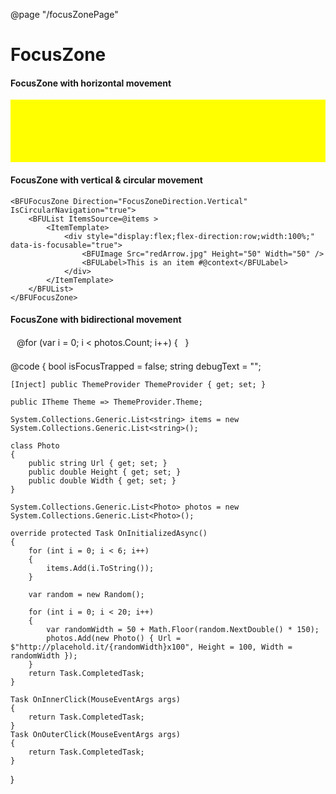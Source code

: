 ﻿@page  "/focusZonePage"

<h1>FocusZone</h1>

<h4>FocusZone with horizontal movement</h4>

<div style="padding: 50px; background-color:yellow;">
    <BFUFocusZone Direction="FocusZoneDirection.Horizontal">
        <BFUDefaultButton Text="First Button" OnClick=@OnInnerClick />
        <BFUDefaultButton Text="Second Button" OnClick=@OnInnerClick />
        <BFUDefaultButton Text="Third Button" OnClick=@OnInnerClick />
    </BFUFocusZone>
</div>

<BFUDefaultButton Text="Outside Button" OnClick=@OnOuterClick />

<h4>FocusZone with vertical &amp; circular movement</h4>

    <BFUFocusZone Direction="FocusZoneDirection.Vertical" IsCircularNavigation="true">
        <BFUList ItemsSource=@items >
            <ItemTemplate>
                <div style="display:flex;flex-direction:row;width:100%;" data-is-focusable="true">
                    <BFUImage Src="redArrow.jpg" Height="50" Width="50" />
                    <BFULabel>This is an item #@context</BFULabel>
                </div>
            </ItemTemplate>
        </BFUList>
    </BFUFocusZone>

<style>
    .photoCell {
        position: relative;
        display: inline-block;
        padding: 2px;
        box-sizing: border-box;
    }

        .photoCell:focus {
            outline: none;
        }

            .photoCell:focus:after {
                content: "";
                position: absolute;
                right: 4px;
                left: 4px;
                top: 4px;
                bottom: 4px;
                border: 1px solid @(Theme.Palette.White);
                outline: 2px solid @(Theme.Palette.ThemePrimary);
            }
</style>

<h4>FocusZone with bidirectional movement</h4>
<BFUFocusZone Direction="FocusZoneDirection.Bidirectional"
           Style="display:inline-block;border:1px solid var(--palette-NeutralTertiary);padding:10px;line-height:0;overflow:hidden;">
    @for (var i = 0; i < photos.Count; i++)
    {
        <li @key=@i
            data-is-focusable="true"
            class="photoCell">
            <BFUImage Src=@photos[i].Url
                   Width=@photos[i].Width
                   Height=@photos[i].Height />
        </li>
    }
</BFUFocusZone>

@code {
    bool isFocusTrapped = false;
    string debugText = "";

    [Inject] public ThemeProvider ThemeProvider { get; set; }

    public ITheme Theme => ThemeProvider.Theme;

    System.Collections.Generic.List<string> items = new System.Collections.Generic.List<string>();

    class Photo
    {
        public string Url { get; set; }
        public double Height { get; set; }
        public double Width { get; set; }
    }

    System.Collections.Generic.List<Photo> photos = new System.Collections.Generic.List<Photo>();

    override protected Task OnInitializedAsync()
    {
        for (int i = 0; i < 6; i++)
        {
            items.Add(i.ToString());
        }

        var random = new Random();

        for (int i = 0; i < 20; i++)
        {
            var randomWidth = 50 + Math.Floor(random.NextDouble() * 150);
            photos.Add(new Photo() { Url = $"http://placehold.it/{randomWidth}x100", Height = 100, Width = randomWidth });
        }
        return Task.CompletedTask;
    }

    Task OnInnerClick(MouseEventArgs args)
    {
        return Task.CompletedTask;
    }
    Task OnOuterClick(MouseEventArgs args)
    {
        return Task.CompletedTask;
    }
}
